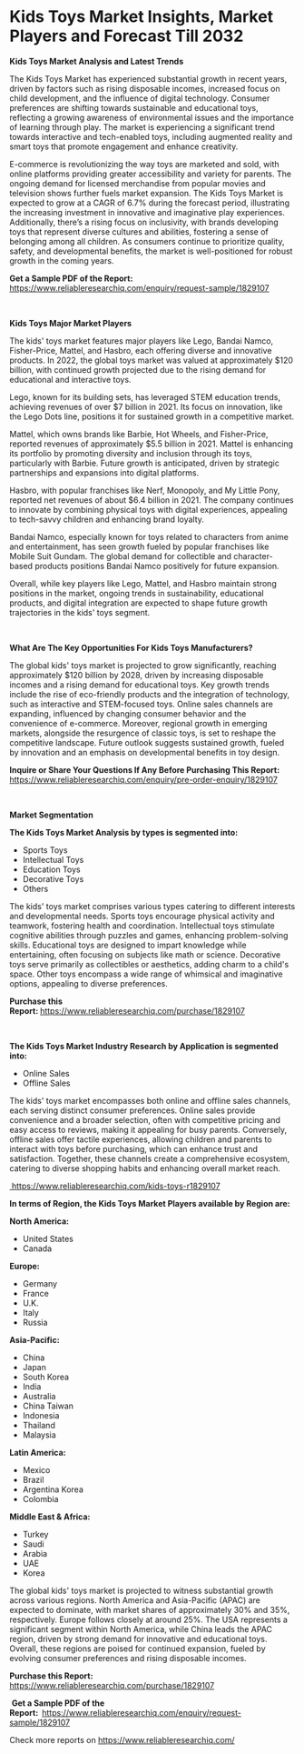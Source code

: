 <p><h1>Kids Toys Market Insights, Market Players and Forecast Till 2032</h1></p><p><strong>Kids Toys Market Analysis and Latest Trends</strong></p>
<p><p>The Kids Toys Market has experienced substantial growth in recent years, driven by factors such as rising disposable incomes, increased focus on child development, and the influence of digital technology. Consumer preferences are shifting towards sustainable and educational toys, reflecting a growing awareness of environmental issues and the importance of learning through play. The market is experiencing a significant trend towards interactive and tech-enabled toys, including augmented reality and smart toys that promote engagement and enhance creativity.</p><p>E-commerce is revolutionizing the way toys are marketed and sold, with online platforms providing greater accessibility and variety for parents. The ongoing demand for licensed merchandise from popular movies and television shows further fuels market expansion. The Kids Toys Market is expected to grow at a CAGR of 6.7% during the forecast period, illustrating the increasing investment in innovative and imaginative play experiences. Additionally, there’s a rising focus on inclusivity, with brands developing toys that represent diverse cultures and abilities, fostering a sense of belonging among all children. As consumers continue to prioritize quality, safety, and developmental benefits, the market is well-positioned for robust growth in the coming years.</p></p>
<p><strong>Get a Sample PDF of the Report:&nbsp;</strong> <a href="https://www.reliableresearchiq.com/enquiry/request-sample/1829107?utm_campaign=2455&utm_medium=2&utm_source=Github&utm_content=ia&utm_term=05042025&utm_id=kids-toys">https://www.reliableresearchiq.com/enquiry/request-sample/1829107</a></p>
<p>&nbsp;</p>
<p><strong>Kids Toys Major Market Players</strong></p>
<p><p>The kids' toys market features major players like Lego, Bandai Namco, Fisher-Price, Mattel, and Hasbro, each offering diverse and innovative products. In 2022, the global toys market was valued at approximately $120 billion, with continued growth projected due to the rising demand for educational and interactive toys.</p><p>Lego, known for its building sets, has leveraged STEM education trends, achieving revenues of over $7 billion in 2021. Its focus on innovation, like the Lego Dots line, positions it for sustained growth in a competitive market.</p><p>Mattel, which owns brands like Barbie, Hot Wheels, and Fisher-Price, reported revenues of approximately $5.5 billion in 2021. Mattel is enhancing its portfolio by promoting diversity and inclusion through its toys, particularly with Barbie. Future growth is anticipated, driven by strategic partnerships and expansions into digital platforms.</p><p>Hasbro, with popular franchises like Nerf, Monopoly, and My Little Pony, reported net revenues of about $6.4 billion in 2021. The company continues to innovate by combining physical toys with digital experiences, appealing to tech-savvy children and enhancing brand loyalty.</p><p>Bandai Namco, especially known for toys related to characters from anime and entertainment, has seen growth fueled by popular franchises like Mobile Suit Gundam. The global demand for collectible and character-based products positions Bandai Namco positively for future expansion.</p><p>Overall, while key players like Lego, Mattel, and Hasbro maintain strong positions in the market, ongoing trends in sustainability, educational products, and digital integration are expected to shape future growth trajectories in the kids' toys segment.</p></p>
<p>&nbsp;</p>
<p><strong>What Are The Key Opportunities For Kids Toys Manufacturers?</strong></p>
<p><p>The global kids' toys market is projected to grow significantly, reaching approximately $120 billion by 2028, driven by increasing disposable incomes and a rising demand for educational toys. Key growth trends include the rise of eco-friendly products and the integration of technology, such as interactive and STEM-focused toys. Online sales channels are expanding, influenced by changing consumer behavior and the convenience of e-commerce. Moreover, regional growth in emerging markets, alongside the resurgence of classic toys, is set to reshape the competitive landscape. Future outlook suggests sustained growth, fueled by innovation and an emphasis on developmental benefits in toy design.</p></p>
<p><strong>Inquire or Share Your Questions If Any Before Purchasing This Report:</strong> <a href="https://www.reliableresearchiq.com/enquiry/pre-order-enquiry/1829107?utm_campaign=2455&utm_medium=2&utm_source=Github&utm_content=ia&utm_term=05042025&utm_id=kids-toys">https://www.reliableresearchiq.com/enquiry/pre-order-enquiry/1829107</a></p>
<p>&nbsp;</p>
<p><strong>Market Segmentation</strong></p>
<p><strong>The Kids Toys Market Analysis by types is segmented into:</strong></p>
<p><ul><li>Sports Toys</li><li>Intellectual Toys</li><li>Education Toys</li><li>Decorative Toys</li><li>Others</li></ul></p>
<p><p>The kids' toys market comprises various types catering to different interests and developmental needs. Sports toys encourage physical activity and teamwork, fostering health and coordination. Intellectual toys stimulate cognitive abilities through puzzles and games, enhancing problem-solving skills. Educational toys are designed to impart knowledge while entertaining, often focusing on subjects like math or science. Decorative toys serve primarily as collectibles or aesthetics, adding charm to a child's space. Other toys encompass a wide range of whimsical and imaginative options, appealing to diverse preferences.</p></p>
<p><strong>Purchase this Report:&nbsp;</strong><a href="https://www.reliableresearchiq.com/purchase/1829107?utm_campaign=2455&utm_medium=2&utm_source=Github&utm_content=ia&utm_term=05042025&utm_id=kids-toys">https://www.reliableresearchiq.com/purchase/1829107</a></p>
<p>&nbsp;</p>
<p><strong>The Kids Toys Market Industry Research by Application is segmented into:</strong></p>
<p><ul><li>Online Sales</li><li>Offline Sales</li></ul></p>
<p><p>The kids' toys market encompasses both online and offline sales channels, each serving distinct consumer preferences. Online sales provide convenience and a broader selection, often with competitive pricing and easy access to reviews, making it appealing for busy parents. Conversely, offline sales offer tactile experiences, allowing children and parents to interact with toys before purchasing, which can enhance trust and satisfaction. Together, these channels create a comprehensive ecosystem, catering to diverse shopping habits and enhancing overall market reach.</p></p>
<p><a href="https://www.reliableresearchiq.com/kids-toys-r1829107?utm_campaign=2455&utm_medium=2&utm_source=Github&utm_content=ia&utm_term=05042025&utm_id=kids-toys">&nbsp;https://www.reliableresearchiq.com/kids-toys-r1829107</a></p>
<p><strong>In terms of Region, the Kids Toys Market Players available by Region are:</strong></p>
<p>
    <p> <strong> North America: </strong>
        <ul>
            <li>United States</li>
            <li>Canada</li>
        </ul>
        </p> 
    <p> <strong> Europe: </strong>
        <ul>
            <li>Germany</li>
            <li>France</li>
            <li>U.K.</li>
            <li>Italy</li>
            <li>Russia</li>
        </ul>
        </p> 
    <p> <strong> Asia-Pacific: </strong>
        <ul>
            <li>China</li>
            <li>Japan</li>
            <li>South Korea</li>
            <li>India</li>
            <li>Australia</li>
            <li>China Taiwan</li>
            <li>Indonesia</li>
            <li>Thailand</li>
            <li>Malaysia</li>
        </ul>
        </p> 
    <p> <strong> Latin America: </strong>
        <ul>
            <li>Mexico</li>
            <li>Brazil</li>
            <li>Argentina Korea</li>
            <li>Colombia</li>
        </ul>
        </p> 
    <p> <strong> Middle East & Africa: </strong>
        <ul>
            <li>Turkey</li>
            <li>Saudi</li>
            <li>Arabia</li>
            <li>UAE</li>
            <li>Korea</li>
        </ul>
    </p>
    </p>
<p><p>The global kids' toys market is projected to witness substantial growth across various regions. North America and Asia-Pacific (APAC) are expected to dominate, with market shares of approximately 30% and 35%, respectively. Europe follows closely at around 25%. The USA represents a significant segment within North America, while China leads the APAC region, driven by strong demand for innovative and educational toys. Overall, these regions are poised for continued expansion, fueled by evolving consumer preferences and rising disposable incomes.</p></p>
<p><strong>Purchase this Report: </strong><a href="https://www.reliableresearchiq.com/purchase/1829107?utm_campaign=2455&utm_medium=2&utm_source=Github&utm_content=ia&utm_term=05042025&utm_id=kids-toys">https://www.reliableresearchiq.com/purchase/1829107</a></p>
<p>&nbsp;<strong>Get a Sample PDF of the Report:&nbsp;&nbsp;</strong><a href="https://www.reliableresearchiq.com/enquiry/request-sample/1829107?utm_campaign=2455&utm_medium=2&utm_source=Github&utm_content=ia&utm_term=05042025&utm_id=kids-toys">https://www.reliableresearchiq.com/enquiry/request-sample/1829107</a></p>
<p><strong></strong></p>
<p>Check more reports on <a href="https://www.reliableresearchiq.com/?utm_campaign=2455&utm_medium=2&utm_source=Github&utm_content=ia&utm_term=05042025&utm_id=kids-toys">https://www.reliableresearchiq.com/</a></p>